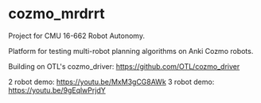 # cozmo_mrdrrt
Project for CMU 16-662 Robot Autonomy. 

Platform for testing multi-robot planning algorithms on Anki Cozmo robots. 

Building on OTL's cozmo_driver: https://github.com/OTL/cozmo_driver

2 robot demo: https://youtu.be/MxM3gCG8AWk
3 robot demo: https://youtu.be/9gEqlwPrjdY
